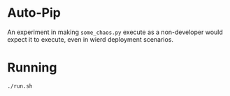 
# Auto-Pip

An experiment in making `some_chaos.py` execute as a non-developer would expect it to execute,
even in wierd deployment scenarios.


# Running

```
./run.sh

```

